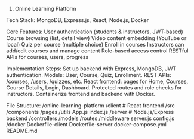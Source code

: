1. Online Learning Platform

Tech Stack: MongoDB, Express.js, React, Node.js, Docker

Core Features:
User authentication (students & instructors, JWT-based)
Course browsing (list, detail view)
Video content embedding (YouTube or local)
Quiz per course (multiple choice)
Enroll in courses
Instructors can add/edit courses and manage content
Role-based access control
RESTful APIs for courses, users, progress

Implementation Steps:
Set up backend with Express, MongoDB, JWT authentication.
Models: User, Course, Quiz, Enrollment.
REST APIs: /courses, /users, /quizzes, etc.
React frontend: pages for Home, Courses, Course Details, Login, Dashboard.
Protected routes and role checks for instructors.
Containerize frontend and backend with Docker.

File Structure: 
/online-learning-platform
  /client         # React frontend
    /src
      /components
      /pages
      /utils
      App.js
      index.js
  /server         # Node.js/Express backend
    /controllers
    /models
    /routes
    /middleware
    server.js
    config.js
  /docker
    Dockerfile-client
    Dockerfile-server
    docker-compose.yml
  README.md
